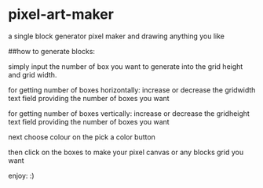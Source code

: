 # pixel-art-maker

a single block generator pixel maker and drawing anything you like

##how to generate blocks:

simply input the number of box you want to generate into the grid height and grid width.

for getting number of boxes horizontally: increase or decrease the gridwidth text field providing the number of boxes you want

for getting number of boxes vertically: increase or decrease the gridheight text field providing the number of boxes you want

next choose colour on the pick a color button

then click on the boxes to make your pixel canvas or any blocks grid you want

enjoy: :)
